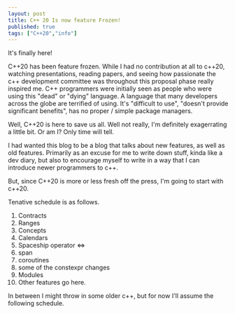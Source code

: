 ```yaml
---
layout: post
title: C++ 20 Is now feature Frozen!
published: true
tags: ["C++20","info"]
---
```

It's finally here!

C++20 has been feature frozen. While I had no contribution at all to c++20, watching presentations, reading papers, and seeing how passionate
the c++ development committee was throughout this proposal phase really inspired me. C++ programmers were initially seen as people who were
using this "dead" or "dying" language. A language that many developers across the globe are terrified of using. It's "difficult to use", 
"doesn't provide significant benefits", has no proper / simple package managers.

Well, C++20 is here to save us all. Well not really, I'm definitely exagerrating a little bit. Or am I? Only time will tell.

I had wanted this blog to be a blog that talks about new features, as well as old features. Primarily as an excuse for me to write down stuff,
kinda like a dev diary, but also to encourage myself to write in a way that I can introduce newer programmers to c++. 

But, since C++20 is more or less fresh off the press, I'm going to start with c++20.

Tenative schedule is as follows.
1. Contracts
2. Ranges
3. Concepts
4. Calendars
5. Spaceship operator <=>
6. span
7. coroutines
8. some of the constexpr changes
9. Modules
10. Other features go here.

In between I might throw in some older c++, but for now I'll assume the following schedule.
